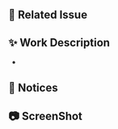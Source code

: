 ## 📌 Related Issue

<!-- 관련있는 이슈 번호(#000)을 적어주세요.
  해당 pull request merge와 함께 이슈를 닫으려면
  closed #Issue_number를 적어주세요. -->

## ✨ Work Description

<!-- 구현한 부분에 대해 설명해주세요. -->

-

## 📢 Notices

<!-- 리뷰어가 집중해서 봐줬으면 하는 부분이 있다면 작성해주세요. -->

## 📷 ScreenShot

<!-- UI 변경이 있다면 스크린샷 첨부해주세요. -->
